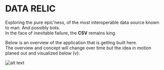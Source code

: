 # DATA RELIC

Exploring the pure epic'ness, of the most interoperable data source known to man. And possibly bots.  
In the face of inevitable failure, the **CSV** remains king.  
   
Below is an overview of the application that is getting built here.  
The overview and concept will change over time but the idea in motion planed out and visualized below (v):

![alt text](https://bafybeif5k6q6dwg2fxekxa5vktasf7fgtq2rqwsub2b4sqchpwkkzkru6q.ipfs.infura-ipfs.io/)

